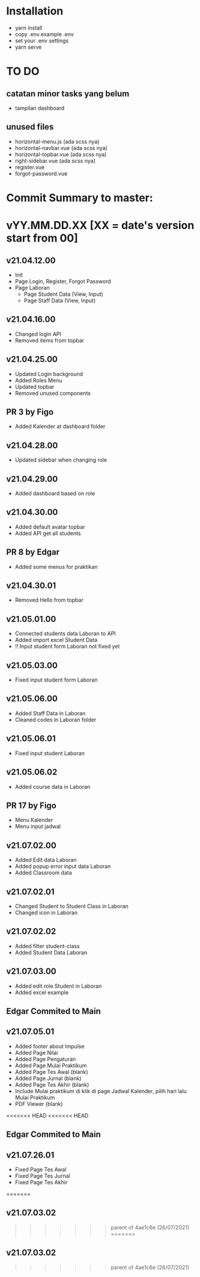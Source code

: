 # Installation
- yarn install
- copy .env.example .env
- set your .env settings
- yarn serve

# TO DO
## catatan minor tasks yang belum
- tampilan dashboard

## unused files
- horizontal-menu.js        (ada scss nya)
- horizontal-navbar.vue     (ada scss nya)
- horizontal-topbar.vue     (ada scss nya)
- right-sidebar.vue         (ada scss nya)
- register.vue
- forgot-password.vue

# Commit Summary to master: 
# vYY.MM.DD.XX [XX = date's version start from 00]
## v21.04.12.00
- Init
- Page Login, Register, Forgot Password
- Page Laboran
    - Page Student Data (View, Input)
    - Page Staff Data (View, Input)

## v21.04.16.00
- Changed login API
- Removed items from topbar

## v21.04.25.00
- Updated Login background
- Added Roles Menu
- Updated topbar
- Removed unused components

## PR 3 by Figo
- Added Kalender at dashboard folder

## v21.04.28.00
- Updated sidebar when changing role

## v21.04.29.00
- Added dashboard based on role

## v21.04.30.00
- Added default avatar topbar
- Added API get all students

## PR 8 by Edgar
- Added some menus for praktikan

## v21.04.30.01
- Removed Hello from topbar

## v21.05.01.00
- Connected students data Laboran to API
- Added import excel Student Data
- !! Input student form Laboran not fixed yet

## v21.05.03.00
- Fixed input student form Laboran

## v21.05.06.00
- Added Staff Data in Laboran
- Cleaned codes in Laboran folder

## v21.05.06.01
- Fixed input student Laboran

## v21.05.06.02
- Added course data in Laboran

## PR 17 by Figo
- Menu Kalender
- Menu input jadwal

## v21.07.02.00
- Added Edit data Laboran
- Added popup error input data Laboran
- Added Classroom data

## v21.07.02.01
- Changed Student to Student Class in Laboran
- Changed icon in Laboran

## v21.07.02.02
- Added filter student-class
- Added Student Data Laboran

## v21.07.03.00
- Added edit role Student in Laboran
- Added excel example

## Edgar Commited to Main
## v21.07.05.01
- Added footer about Impulse
- Added Page Nilai
- Added Page Pengaturan
- Added Page Mulai Praktikum
- Added Page Tes Awal (blank)
- Added Page Jurnal (blank)
- Added Page Tes Akhir (blank)
- Include Mulai praktikum di klik di page Jadwal Kalender, pilih hari lalu Mulai Praktikum
- PDF Viewer (blank)

<<<<<<< HEAD
<<<<<<< HEAD
## Edgar Commited to Main
## v21.07.26.01
- Fixed Page Tes Awal
- Fixed Page Tes Jurnal
- Fixed Page Tes Akhir

=======
## v21.07.03.02
>>>>>>> parent of 4ae1c6e (26/07/2021)
=======
## v21.07.03.02
>>>>>>> parent of 4ae1c6e (26/07/2021)
